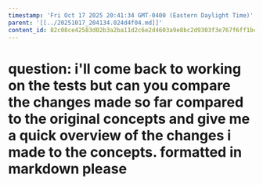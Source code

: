 ```yaml
---
timestamp: 'Fri Oct 17 2025 20:41:34 GMT-0400 (Eastern Daylight Time)'
parent: '[[../20251017_204134.024d4f04.md]]'
content_id: 82c08ce42583d02b3a2ba11d2c6e2d4603a9e8bc2d9303f3e767f6ff1bceff7f
---
```


# question: i'll come back to working on the tests but can you compare the changes made so far compared to the original concepts and give me a quick overview of the changes i made to the concepts. formatted in markdown please
